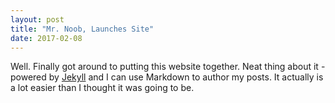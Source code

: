 ```yaml
---
layout: post
title: "Mr. Noob, Launches Site"
date: 2017-02-08
---
```


Well. Finally got around to putting this website together. Neat thing about it - powered by [Jekyll](http://jekyllrb.com) and I can use Markdown to author my posts. It actually is a lot easier than I thought it was going to be.
